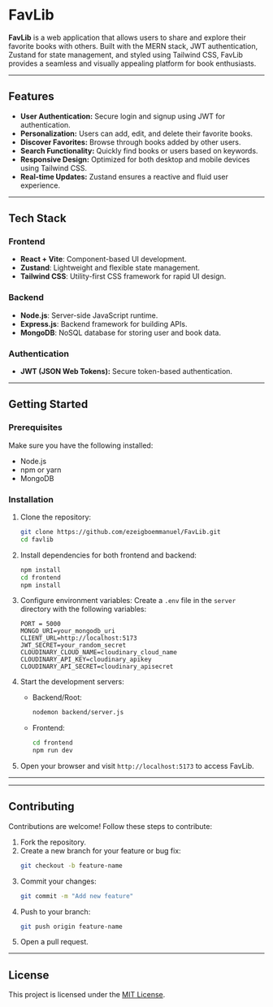 # FavLib

**FavLib** is a web application that allows users to share and explore their favorite books with others. Built with the MERN stack, JWT authentication, Zustand for state management, and styled using Tailwind CSS, FavLib provides a seamless and visually appealing platform for book enthusiasts.

---

## Features

- **User Authentication:** Secure login and signup using JWT for authentication.
- **Personalization:** Users can add, edit, and delete their favorite books.
- **Discover Favorites:** Browse through books added by other users.
- **Search Functionality:** Quickly find books or users based on keywords.
- **Responsive Design:** Optimized for both desktop and mobile devices using Tailwind CSS.
- **Real-time Updates:** Zustand ensures a reactive and fluid user experience.

---

## Tech Stack

### Frontend

- **React + Vite**: Component-based UI development.
- **Zustand**: Lightweight and flexible state management.
- **Tailwind CSS**: Utility-first CSS framework for rapid UI design.

### Backend

- **Node.js**: Server-side JavaScript runtime.
- **Express.js**: Backend framework for building APIs.
- **MongoDB**: NoSQL database for storing user and book data.

### Authentication

- **JWT (JSON Web Tokens):** Secure token-based authentication.

---

## Getting Started

### Prerequisites

Make sure you have the following installed:

- Node.js
- npm or yarn
- MongoDB

### Installation

1. Clone the repository:

   ```bash
   git clone https://github.com/ezeigboemmanuel/FavLib.git
   cd favlib
   ```

2. Install dependencies for both frontend and backend:

   ```bash
   npm install
   cd frontend
   npm install
   ```

3. Configure environment variables:
   Create a `.env` file in the `server` directory with the following variables:

   ```env
   PORT = 5000
   MONGO_URI=your_mongodb_uri
   CLIENT_URL=http://localhost:5173
   JWT_SECRET=your_random_secret
   CLOUDINARY_CLOUD_NAME=cloudinary_cloud_name
   CLOUDINARY_API_KEY=cloudinary_apikey
   CLOUDINARY_API_SECRET=cloudinary_apisecret
   ```

4. Start the development servers:

   - Backend/Root:
     ```bash
     nodemon backend/server.js
     ```
   - Frontend:
     ```bash
     cd frontend
     npm run dev
     ```

5. Open your browser and visit `http://localhost:5173` to access FavLib.

---

---

## Contributing

Contributions are welcome! Follow these steps to contribute:

1. Fork the repository.
2. Create a new branch for your feature or bug fix:
   ```bash
   git checkout -b feature-name
   ```
3. Commit your changes:
   ```bash
   git commit -m "Add new feature"
   ```
4. Push to your branch:
   ```bash
   git push origin feature-name
   ```
5. Open a pull request.

---

## License

This project is licensed under the [MIT License](LICENSE).
